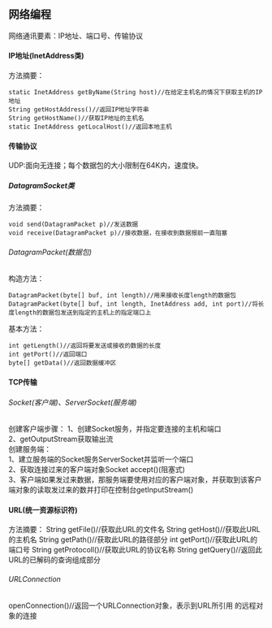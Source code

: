 ## 网络编程
网络通讯要素：IP地址、端口号、传输协议
#### IP地址(InetAddress类)
方法摘要：
```
static InetAddress getByName(String host)//在给定主机名的情况下获取主机的IP地址
String getHostAddress()//返回IP地址字符串
String getHostName()//获取IP地址的主机名
static InetAddress getLocalHost()//返回本地主机
```
#### 传输协议
UDP:面向无连接；每个数据包的大小限制在64K内，速度快。
##### DatagramSocket类
方法摘要：
```
void send(DatagramPacket p)//发送数据
void receive(DatagramPacket p)//接收数据，在接收到数据报前一直阻塞
```
###### DatagramPacket(数据包)
构造方法：
```
DatagramPacket(byte[] buf, int length)//用来接收长度length的数据包
DatagramPacket(byte[] buf, int length, InetAddress add, int port)//将长度length的数据包发送到指定的主机上的指定端口上
```
基本方法：
```
int getLength()//返回将要发送或接收的数据的长度
int getPort()//返回端口
byte[] getData()//返回数据缓冲区
```
#### TCP传输
###### Socket(客户端)、ServerSocket(服务端)
创建客户端步骤：
1、创建Socket服务，并指定要连接的主机和端口     
2、getOutputStream获取输出流   
创建服务端：   
1、建立服务端的Socket服务ServerSocket并监听一个端口   
2、获取连接过来的客户端对象Socket  accept()(阻塞式)  
3、客户端如果发过来数据，那服务端要使用对应的客户端对象，并获取到该客户端对象的读取发过来的数并打印在控制台getInputStream()
#### URL(统一资源标识符)
方法摘要：
String getFile()//获取此URL的文件名
String getHost()//获取此URL的主机名
String getPath()//获取此URL的路径部分
int getPort()//获取此URL的端口号
String getProtocoll()//获取此URL的协议名称
String getQuery()//返回此URL的已解码的查询组成部分
###### URLConnection 
openConnection()//返回一个URLConnection对象，表示到URL所引用 的远程对象的连接